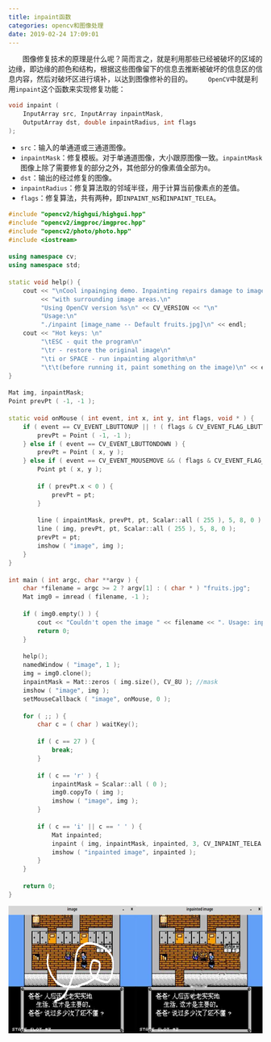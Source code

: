 ```yaml
---
title: inpaint函数
categories: opencv和图像处理
date: 2019-02-24 17:09:01
---
```

&emsp;&emsp;图像修复技术的原理是什么呢？简而言之，就是利用那些已经被破坏的区域的边缘，即边缘的颜色和结构，根据这些图像留下的信息去推断被破坏的信息区的信息内容，然后对破坏区进行填补，以达到图像修补的目的。<!--more-->
&emsp;&emsp;`OpenCV`中就是利用`inpaint`这个函数来实现修复功能：

``` cpp
void inpaint (
    InputArray src, InputArray inpaintMask,
    OutputArray dst, double inpaintRadius, int flags
);
```

- `src`：输入的单通道或三通道图像。
- `inpaintMask`：修复模板。对于单通道图像，大小跟原图像一致。`inpaintMask`图像上除了需要修复的部分之外，其他部分的像素值全部为`0`。
- `dst`：输出的经过修复的图像。
- `inpaintRadius`：修复算法取的邻域半径，用于计算当前像素点的差值。
- `flags`：修复算法，共有两种，即`INPAINT_NS`和`INPAINT_TELEA`。

``` cpp
#include "opencv2/highgui/highgui.hpp"
#include "opencv2/imgproc/imgproc.hpp"
#include "opencv2/photo/photo.hpp"
#include <iostream>

using namespace cv;
using namespace std;

static void help() {
    cout << "\nCool inpainging demo. Inpainting repairs damage to images by floodfilling the damage \n"
         << "with surrounding image areas.\n"
         "Using OpenCV version %s\n" << CV_VERSION << "\n"
         "Usage:\n"
         "./inpaint [image_name -- Default fruits.jpg]\n" << endl;
    cout << "Hot keys: \n"
         "\tESC - quit the program\n"
         "\tr - restore the original image\n"
         "\ti or SPACE - run inpainting algorithm\n"
         "\t\t(before running it, paint something on the image)\n" << endl;
}

Mat img, inpaintMask;
Point prevPt ( -1, -1 );

static void onMouse ( int event, int x, int y, int flags, void * ) {
    if ( event == CV_EVENT_LBUTTONUP || ! ( flags & CV_EVENT_FLAG_LBUTTON ) ) {
        prevPt = Point ( -1, -1 );
    } else if ( event == CV_EVENT_LBUTTONDOWN ) {
        prevPt = Point ( x, y );
    } else if ( event == CV_EVENT_MOUSEMOVE && ( flags & CV_EVENT_FLAG_LBUTTON ) ) {
        Point pt ( x, y );

        if ( prevPt.x < 0 ) {
            prevPt = pt;
        }

        line ( inpaintMask, prevPt, pt, Scalar::all ( 255 ), 5, 8, 0 ); // mask
        line ( img, prevPt, pt, Scalar::all ( 255 ), 5, 8, 0 );
        prevPt = pt;
        imshow ( "image", img );
    }
}

int main ( int argc, char **argv ) {
    char *filename = argc >= 2 ? argv[1] : ( char * ) "fruits.jpg";
    Mat img0 = imread ( filename, -1 );

    if ( img0.empty() ) {
        cout << "Couldn't open the image " << filename << ". Usage: inpaint <image_name>\n" << endl;
        return 0;
    }

    help();
    namedWindow ( "image", 1 );
    img = img0.clone();
    inpaintMask = Mat::zeros ( img.size(), CV_8U ); //mask
    imshow ( "image", img );
    setMouseCallback ( "image", onMouse, 0 );

    for ( ;; ) {
        char c = ( char ) waitKey();

        if ( c == 27 ) {
            break;
        }

        if ( c == 'r' ) {
            inpaintMask = Scalar::all ( 0 );
            img0.copyTo ( img );
            imshow ( "image", img );
        }

        if ( c == 'i' || c == ' ' ) {
            Mat inpainted;
            inpaint ( img, inpaintMask, inpainted, 3, CV_INPAINT_TELEA );
            imshow ( "inpainted image", inpainted );
        }
    }

    return 0;
}
```

<img src="./inpaint函数/1.png" height="253" width="688">